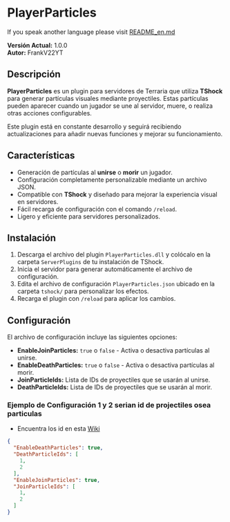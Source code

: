 # PlayerParticles

If you speak another language please visit [README_en.md]()

**Versión Actual:** 1.0.0  
**Autor:** FrankV22YT  

## Descripción

**PlayerParticles** es un plugin para servidores de Terraria que utiliza **TShock** para generar partículas visuales mediante proyectiles. Estas partículas pueden aparecer cuando un jugador se une al servidor, muere, o realiza otras acciones configurables. 

Este plugin está en constante desarrollo y seguirá recibiendo actualizaciones para añadir nuevas funciones y mejorar su funcionamiento.

## Características

- Generación de partículas al **unirse** o **morir** un jugador.
- Configuración completamente personalizable mediante un archivo JSON.
- Compatible con **TShock** y diseñado para mejorar la experiencia visual en servidores.
- Fácil recarga de configuración con el comando `/reload`.
- Ligero y eficiente para servidores personalizados.

## Instalación

1. Descarga el archivo del plugin `PlayerParticles.dll` y colócalo en la carpeta `ServerPlugins` de tu instalación de TShock.
2. Inicia el servidor para generar automáticamente el archivo de configuración.
3. Edita el archivo de configuración `PlayerParticles.json` ubicado en la carpeta `tshock/` para personalizar los efectos.
4. Recarga el plugin con `/reload` para aplicar los cambios.

## Configuración

El archivo de configuración incluye las siguientes opciones:

- **EnableJoinParticles:** `true` o `false` - Activa o desactiva partículas al unirse.
- **EnableDeathParticles:** `true` o `false` - Activa o desactiva partículas al morir.
- **JoinParticleIds:** Lista de IDs de proyectiles que se usarán al unirse.
- **DeathParticleIds:** Lista de IDs de proyectiles que se usarán al morir.

### Ejemplo de Configuración 1 y 2 serian id de projectiles osea particulas
- Encuentra los id en esta [Wiki](https://terraria.fandom.com/wiki/Projectile_IDs)

```json
{
  "EnableDeathParticles": true,
  "DeathParticleIds": [
    1,
    2
  ],
  "EnableJoinParticles": true,
  "JoinParticleIds": [
    1,
    2
  ]
}
